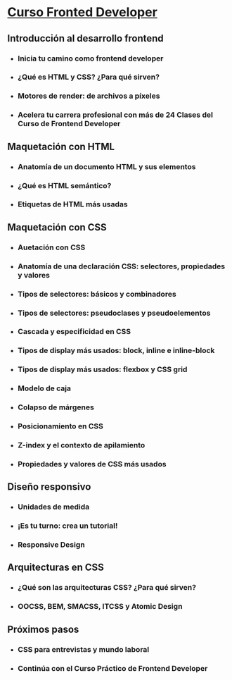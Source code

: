 # [Curso Fronted Developer ](https://platzi.com/cursos/frontend-developer/)

## Introducción al desarrollo frontend

- ### Inicia tu camino como frontend developer 

- ### ¿Qué es HTML y CSS? ¿Para qué sirven?

- ### Motores de render: de archivos a píxeles

- ### Acelera tu carrera profesional con más de 24 Clases del Curso de Frontend Developer

## Maquetación con HTML

- ### Anatomía de un documento HTML y sus elementos

- ### ¿Qué es HTML semántico?

- ### Etiquetas de HTML más usadas

## Maquetación con CSS

- ### Auetación con CSS

- ### Anatomía de una declaración CSS: selectores, propiedades y valores

- ### Tipos de selectores: básicos y combinadores

- ### Tipos de selectores: pseudoclases y pseudoelementos

- ### Cascada y especificidad en CSS

- ### Tipos de display más usados: block, inline e inline-block

- ### Tipos de display más usados: flexbox y CSS grid

- ### Modelo de caja

- ### Colapso de márgenes

- ### Posicionamiento en CSS

- ### Z-index y el contexto de apilamiento

- ### Propiedades y valores de CSS más usados

## Diseño responsivo

- ### Unidades de medida

- ### ¡Es tu turno: crea un tutorial!

- ### Responsive Design

## Arquitecturas en CSS

- ### ¿Qué son las arquitecturas CSS? ¿Para qué sirven?

- ### OOCSS, BEM, SMACSS, ITCSS y Atomic Design

## Próximos pasos

- ### CSS para entrevistas y mundo laboral

- ### Continúa con el Curso Práctico de Frontend Developer
